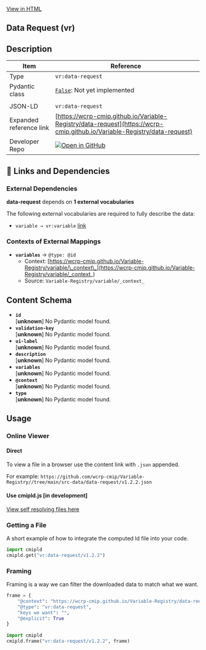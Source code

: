 [View in HTML](https://wcrp-cmip.github.io/Variable-Registry/data-request/data-request)

<section id="description">

# Data Request  (vr)

## Description


</section>

<section id="info">

| Item | Reference |
| --- | --- |
| Type | `vr:data-request` |
| Pydantic class | [`False`](https://github.com/ESGF/esgf-vocab/blob/main/src/esgvoc/api/data_descriptors/False.py):  Not yet implemented |
| | |
| JSON-LD | `vr:data-request` |
| Expanded reference link | [https://wcrp-cmip.github.io/Variable-Registry/data-request](https://wcrp-cmip.github.io/Variable-Registry/data-request) |
| Developer Repo | [![Open in GitHub](https://img.shields.io/badge/Open-GitHub-blue?logo=github&style=flat-square)](https://github.com/wcrp-cmip/Variable-Registry//tree/main/src-data/data-request) |

</section>
<section id="links">

## 🔗 Links and Dependencies


### External Dependencies
**data-request** depends on **1 external vocabularies**  

The following external vocabularies are required to fully describe the data:


- `variable → vr:variable` [link](https://wcrp-cmip.github.io/Variable-Registry/variable/)


### Contexts of External Mappings

- **`variables`** → `@type: @id`
  - Context: [https://wcrp-cmip.github.io/Variable-Registry/variable/\_context\_](https://wcrp-cmip.github.io/Variable-Registry/variable/_context_)
  - Source: `Variable-Registry/variable/_context_`


</section>

<section id="schema">

## Content Schema

- **`id`**  
   [**unknown**]
  No Pydantic model found.
- **`validation-key`**  
   [**unknown**]
  No Pydantic model found.
- **`ui-label`**  
   [**unknown**]
  No Pydantic model found.
- **`description`**  
   [**unknown**]
  No Pydantic model found.
- **`variables`**  
   [**unknown**]
  No Pydantic model found.
- **`@context`**  
   [**unknown**]
  No Pydantic model found.
- **`type`**  
   [**unknown**]
  No Pydantic model found.


</section>   

<section id="usage">

## Usage

### Online Viewer 
#### Direct
To view a file in a browser use the content link with `.json` appended.

For example: `https://github.com/wcrp-cmip/Variable-Registry//tree/main/src-data/data-request/v1.2.2.json`

#### Use cmipld.js [in development]
[View self resolving files here](https://wcrp-cmip.github.io/CMIPLD/viewer/index.html?uri=vr%253Adata-request/v1.2.2)

### Getting a File

A short example of how to integrate the computed ld file into your code. 

```python
import cmipld
cmipld.get("vr:data-request/v1.2.2")
```

### Framing
Framing is a way we can filter the downloaded data to match what we want. 
```python
frame = {
    "@context": "https://wcrp-cmip.github.io/Variable-Registry/data-request/_context_",
    "@type": "vr:data-request",
    "keys we want": "",
    "@explicit": True
}
        
import cmipld
cmipld.frame("vr:data-request/v1.2.2", frame)
```
</section>
